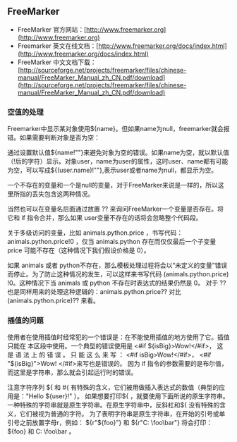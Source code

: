 ## FreeMarker ##
+ FreeMarker 官方网站：[http://www.freemarker.org](http://www.freemarker.org)
+ Freemarker 英文在线文档：[http://www.freemarker.org/docs/index.html](http://www.freemarker.org/docs/index.html)
+ FreeMarker 中文文档下载：[http://sourceforge.net/projects/freemarker/files/chinese-manual/FreeMarker_Manual_zh_CN.pdf/download](http://sourceforge.net/projects/freemarker/files/chinese-manual/FreeMarker_Manual_zh_CN.pdf/download)

### 空值的处理 ###

Freemarker中显示某对象使用${name}。但如果name为null，freemarker就会报错。如果需要判断对象是否为空：

通过设置默认值${name!""}来避免对象为空的错误。如果name为空，就以默认值（!后的字符）显示。对象user，name为user的属性，这时user、name都有可能为空，可以写成${(user.name)!""},表示user或者name为null，都显示为空。

一个不存在的变量和一个是null的变量，对于FreeMarker来说是一样的，所以这里所指的丢失包含这两种情况。

当然也可以在变量名后面通过放置 ?? 来询问FreeMarker一个变量是否存在。将它和 if 指令合并，那么如果 user变量不存在的话将会忽略整个代码段。

关于多级访问的变量，比如 animals.python.price ，书写代码：animals.python.price!0 ，仅当 animals.python 存在而仅仅最后一个子变量 price 可能不存在（这种情况下我们假设价格是 0）。

如果 animals 或者 python不存在，那么模板处理过程将会以“未定义的变量”错误而停止。为了防止这种情况的发生，可以这样来书写代码 (animals.python.price) !0。这种情况下当 animals 或 python 不存在时表达式的结果仍然是 0。 对于 ?? 也是同样用来的处理这种逻辑的：animals.python.price?? 对比 (animals.python.price)?? 来看。

### 插值的问题 ###

使用者在使用插值时经常犯的一个错误是：在不能使用插值的地方使用了它。插值只能在 本区段中使用。一个典型的错误使用是 <#if ${isBig}>Wow!</#if>， 这 是 语 法 上 的 错 误 。 只 能 这 么 来 写 ： <#if isBig>Wow!</#if>， <#if "${isBig}">Wow! </#if>来写也是错误的。 因为 if 指令的参数需要的是布尔值，而这里是字符串，那么就会引起运行时的错误。

注意字符序列 ${ 和 #{ 有特殊的含义，它们被用做插入表达式的数值（典型的应用是："Hello ${user}!" ）。 如果想要打印${ ，就要使用下面所说的原生字符串。一种特殊的字符串就是原生字符串。在原生字符串中，反斜杠和${ 没有特殊的含义，它们被视为普通的字符。 为了表明字符串是原生字符串，在开始的引号或单引号之前放置字母r，例如： ${r"${foo}"} 和 ${r"C: \foo\bar"} 将会打印：${foo} 和 C: \foo\bar 。
